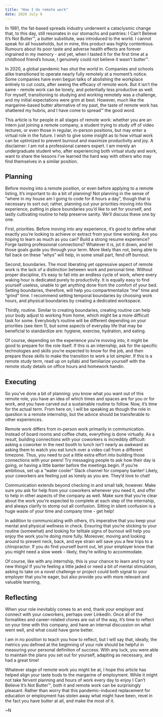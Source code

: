 ```yaml
---
title: "How I do remote work"
date: 2020 July 9
---
```


In 1981, the fat-based spreads industry underwent a cataclysmic change that, to this day, still resonates in our stomachs and pantries: I Can’t Believe It’s Not Butter™, a butter substitute, was introduced to the world. I cannot speak for all households, but in mine, this product was highly contentious. Rumours about its poor taste and adverse health effects are forever ingrained in my memory - and yet, when I tasted it for the first time at a childhood friend’s house, I genuinely could not believe it wasn’t butter™.

In 2020, a global pandemic has shut the world in. Companies and schools alike transitioned to operate nearly fully remotely at a moment’s notice. Some companies have even begun talks of abolishing the workplace entirely to cut costs, after seeing the efficacy of remote work. But it isn’t the same - remote work can be lonely, and potentially less productive as well. For myself, transitioning to studying and working remotely was a challenge, and my initial expectations were grim at best. However, much like the margarine-based butter alternative of my past, the taste of remote work has shattered my hubris, and I have come to spread™ the good word.

This article is for people in all stages of remote work: whether you are an intern just joining a remote company, a student trying to study off of video lectures, or even those in regular, in-person positions, but may enter a virtual role in the future. I wish to give some insight as to how virtual work can be optimized to prevent burnout and maximize productivity and joy. A disclaimer: I am not a professional careers expert. I am merely an undergraduate student who, after experiencing both virtual study and work, want to share the lessons I’ve learned the hard way with others who may find themselves in a similar position.

## Planning

Before moving into a remote position, or even before applying to a remote listing, it’s important to do a bit of planning! Not planning in the sense of “where in my house am I going to code for 8 hours a day”, though that is necessary to sort out; rather, planning out your priorities moving into this experience, putting in place boundaries you’d like to set for yourself, and lastly cultivating routine to help preserve sanity. We’ll discuss these one by one.

First, priorities. Before moving into any experience, it’s good to define what exactly you’re looking to achieve or extract from your time working. Are you hoping to learn as much as you can? Build a strong resume experience? Forge lasting professional connections? Whatever it is, jot it down, and let those goals guide you through your term. More likely than not, being able to fall back on these “whys” will help, in some small part, fend off burnout.

Second, boundaries. The most liberating yet oppressive aspect of remote work is the lack of a distinction between work and personal time. Without proper discipline, it’s easy to fall into an endless cycle of work, where every waking hour is dedicated purely to productivity. It is equally easy to find yourself useless, unable to get anything done from the comfort of your bed. Setting boundaries, therefore, will help you compartmentalize “me” time and “grind” time. I recommend setting temporal boundaries by choosing work hours, and physical boundaries by creating a dedicated workspace.

Thirdly, routine. Similar to creating boundaries, creating routine can help your body adjust to working from home, which might be a more difficult task for some. Everybody’s routine will be different depending on your priorities (see item 1), but some aspects of everyday life that may be beneficial to standardize are: hygiene, exercise, hydration, and eating.

Of course, depending on the experience you’re moving into, it might be good to prepare for the role itself. If this is an internship, ask for the specific technologies and skills you’re expected to know for the job, and then prepare those skills to make the transition to work a lot simpler. If this is a remote study term, read up on syllabi and familiarize yourself with the remote study details on office hours and homework handin.

## Executing

So you’ve done a bit of planning: you know what you want out of this remote role, you have an idea of which times and spaces are for you or for work, and you have carved out a sustainable routine to follow. Now, it’s time for the actual term. From here on, I will be speaking as though the role in question is a remote internship, but the advice should be transferable to other experiences.

Remote work differs from in-person work primarily in communication. Instead of board rooms and coffee chats, everything is done virtually. As a result, building connections with your coworkers is incredibly difficult: asking a coworker in the next booth to lunch isn’t nearly as awkward as asking them to watch you eat lunch over a video call from a different timezone. Thus, you need to put a little extra effort into building those connections with your peers! Try messaging people to ask how their day is going, or having a little banter before the meetings begin. If you’re ambitious, set up a “water cooler” Slack channel for company banter! Likely, your coworkers are feeling just as lonely as you are. They’d love to chat!

Communication extends beyond checking in and small talk, however. Make sure you ask for help from your coworkers whenever you need it, and offer to help in other aspects of the company as well. Make sure that you’re clear about the work you’re expected to complete at each step of the internship, and always clarify to stomp out all confusion. Sitting in silent confusion is a huge waste of your time and company time - get help!

In addition to communicating with others, it’s imperative that you keep your mental and physical wellness in check. Ensuring that you’re sticking to your routine (somewhat) and looking for telltale signs of burnout will help you enjoy the work you’re doing more fully. Moreover, moving and looking around to prevent neck, back, and eye strain will save you a few trips to a chiropractor. If you do find yourself burnt out, let your employer know that you might need a slow week - likely, they’re willing to accommodate.

Of course, like with any internship, this is your chance to learn and try out new things! If you’re feeling a little jaded or need a bit of mental stimulation, asking to take on a novel challenge or project could both signal to your employer that you’re eager, but also provide you with more relevant and valuable learning,

## Reflecting

When your role inevitably comes to an end, thank your employer and connect with your coworkers, perhaps over LinkedIn. Once all of the formalities and career-related chores are out of the way, it’s time to reflect on your time with this company, and have an internal discussion on what went well, and what could have gone better.

I am in no position to teach you how to reflect, but I will say that, ideally, the metrics you defined at the beginning of your role should be helpful in measuring your personal definition of success. With any luck, you were able to maintain the plans you set out for yourself, adapting as necessary, and had a great time!

Whatever stage of remote work you might be at, I hope this article has helped align your taste buds to the margarine of employment. While it might not take fervent planning and hours of work every day to enjoy I Can’t Believe It’s Not Butter™, both it and remote work can be surprisingly pleasant. Rather than worry that this pandemic-induced replacement for education or employment has stolen away what might have been, revel in the fact you have butter at all, and make the most of it.

~N
